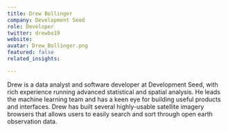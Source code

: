 ```yaml
---
title: Drew Bollinger
company: Development Seed
role: Developer
twitter: drewbo19
website:
avatar: Drew_Bollinger.png
featured: false
related_insights:

---
```

Drew is a data analyst and software developer at Development Seed, with rich experience running advanced statistical and spatial analysis. He leads the machine learning team and has a keen eye for building useful products and interfaces. Drew has built several highly-usable satellite imagery browsers that allows users to easily search and sort through open earth observation data.
